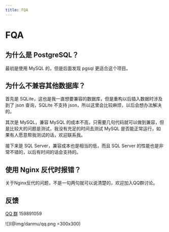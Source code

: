 ```yaml
---
title: FQA
---
```


# FQA

## 为什么是 PostgreSQL？

最初是使用 MySQL 的，但是后面发现 pgsql 更适合这个项目。

## 为什么不兼容其他数据库？

首先是 SQLite，这也是我一直想要兼容的数据库，但是重构以后插入数据时涉及到了 json 查询，SQLite 不支持 json，所以这里会比较麻烦，以后会想办法解决的。

其次是 MySQL，兼容 MySQL 的成本不高，只需要几句代码就可以做到兼容，但是比较大的问题是测试，我没有充足的时间去测试 MySQL 是否能正常运行，如果有人愿意帮我测试的话，欢迎联系我。

接下来是 SQL Server，兼容成本也是相当的低，而且 SQL Server 的性能也是非常不错的，以后有时间的话会支持的。

## 使用 Nginx 反代时报错？

关于Nginx反代的问题，不是一句两句就可以说清楚的，欢迎加入QQ群讨论。



## 反馈

[QQ 群](https://shang.qq.com/wpa/qunwpa?idkey=f2a6dba8d97899969101dd29210d972f04febd0ff8cf08ed50dd27790f23c9a9) 159891059

![](@img/danmu/qq.png =300x300)

<ClientOnly>
  <Vssue title="FQA-Other | 弹幕服务器文档" />
</ClientOnly>
